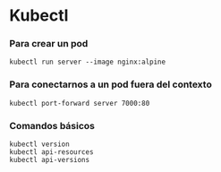 # Kubectl

### Para crear un pod

```
kubectl run server --image nginx:alpine
```

### Para conectarnos a un pod fuera del contexto

```
kubectl port-forward server 7000:80
```

### Comandos básicos

```
kubectl version
kubectl api-resources
kubectl api-versions
```
